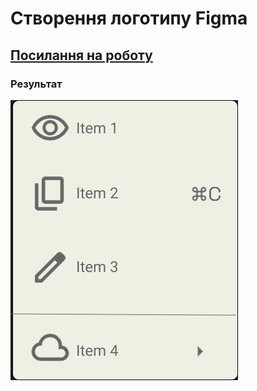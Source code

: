 # Створення логотипу Figma

## [Посилання на роботу](https://www.figma.com/design/KngONoA4ZpG6Yb29maJhRl/PR_3_Basic?node-id=0-1&p=f&t=QxKYFkFAQEyyE1DJ-0)

### **Результат**

<img src="img/PR_3_Basic.png">
